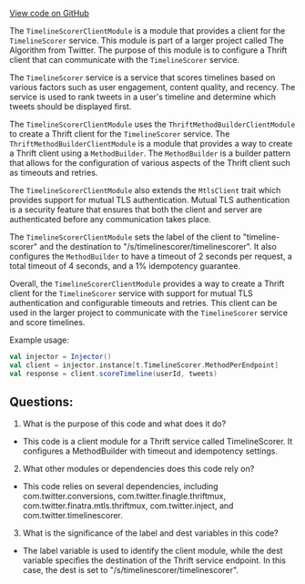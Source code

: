 [View code on GitHub](https://github.com/misbahsy/the-algorithm/product-mixer/component-library/src/main/scala/com/twitter/product_mixer/component_library/module/TimelineScorerClientModule.scala)

The `TimelineScorerClientModule` is a module that provides a client for the `TimelineScorer` service. This module is part of a larger project called The Algorithm from Twitter. The purpose of this module is to configure a Thrift client that can communicate with the `TimelineScorer` service. 

The `TimelineScorer` service is a service that scores timelines based on various factors such as user engagement, content quality, and recency. The service is used to rank tweets in a user's timeline and determine which tweets should be displayed first. 

The `TimelineScorerClientModule` uses the `ThriftMethodBuilderClientModule` to create a Thrift client for the `TimelineScorer` service. The `ThriftMethodBuilderClientModule` is a module that provides a way to create a Thrift client using a `MethodBuilder`. The `MethodBuilder` is a builder pattern that allows for the configuration of various aspects of the Thrift client such as timeouts and retries. 

The `TimelineScorerClientModule` also extends the `MtlsClient` trait which provides support for mutual TLS authentication. Mutual TLS authentication is a security feature that ensures that both the client and server are authenticated before any communication takes place. 

The `TimelineScorerClientModule` sets the label of the client to "timeline-scorer" and the destination to "/s/timelinescorer/timelinescorer". It also configures the `MethodBuilder` to have a timeout of 2 seconds per request, a total timeout of 4 seconds, and a 1% idempotency guarantee. 

Overall, the `TimelineScorerClientModule` provides a way to create a Thrift client for the `TimelineScorer` service with support for mutual TLS authentication and configurable timeouts and retries. This client can be used in the larger project to communicate with the `TimelineScorer` service and score timelines. 

Example usage:

```scala
val injector = Injector()
val client = injector.instance[t.TimelineScorer.MethodPerEndpoint]
val response = client.scoreTimeline(userId, tweets)
```
## Questions: 
 1. What is the purpose of this code and what does it do?
- This code is a client module for a Thrift service called TimelineScorer. It configures a MethodBuilder with timeout and idempotency settings.

2. What other modules or dependencies does this code rely on?
- This code relies on several dependencies, including com.twitter.conversions, com.twitter.finagle.thriftmux, com.twitter.finatra.mtls.thriftmux, com.twitter.inject, and com.twitter.timelinescorer.

3. What is the significance of the label and dest variables in this code?
- The label variable is used to identify the client module, while the dest variable specifies the destination of the Thrift service endpoint. In this case, the dest is set to "/s/timelinescorer/timelinescorer".